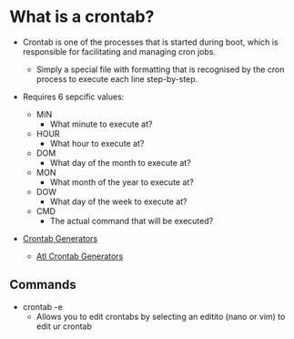 # What is a crontab?

* Crontab is one of the processes that is started during boot, which is responsible for facilitating and managing cron jobs.
  * Simply a special file with formatting that is recognised by the cron process to execute each line step-by-step.

* Requires 6 sepcific values:
  * MIN
    * What minute to execute at?
  * HOUR
    * What hour to execute at?
  * DOM
    * What day of the month to execute at?
  * MON
    * What month of the year to execute at?
  * DOW
    * What day of the week to execute at?
  * CMD
    * The actual command that will be executed?

* [Crontab Generators](<https://crontab-generator.org/>)
  * [Atl Crontab Generators](<https://crontab.guru/>)

## Commands

* crontab -e
  * Allows you to edit crontabs by selecting an editito (nano or vim) to edit ur crontab

















